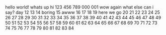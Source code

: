 hello world!
whats up
hi
123
456
789
000
001
wow
again
what else can i say?
day 12
13
14
boring 15
awww 16
17
18
19 here we go
20
21
22
23
24
25
26
27
28
29
30
31
32
33
34
35
36
37
38
39
40
41
42
43
44
45
46
47
48
49
50
51
52
53
54
55
56
57
58
59
60
61
62
63
64
65
66
67
68
69
70
71
72
73
74
75
76
77
78
79
80
81
82
83
84
